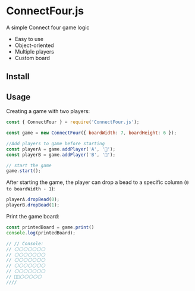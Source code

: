 # ConnectFour.js

A simple Connect four game logic

- Easy to use
- Object-oriented
- Multiple players
- Custom board

## Install

## Usage

Creating a game with two players:

```js
const { ConnectFour } = require('ConnectFour.js');

const game = new ConnectFour({ boardWidth: 7, boardHeight: 6 });

//Add players to game before starting
const playerA = game.addPlayer('A', '🔵');
const playerB = game.addPlayer('B', '🔴');

// start the game
game.start();
```

After starting the game, the player can drop a bead to a specific column (`0 to boardWidth - 1`):

```js
playerA.dropBead(0);
playerB.dropBead(1);
```

Print the game board:

```js
const printedBoard = game.print()
console.log(printedBoard);

// // Console:
// ⚪⚪⚪⚪⚪⚪⚪
// ⚪⚪⚪⚪⚪⚪⚪
// ⚪⚪⚪⚪⚪⚪⚪
// ⚪⚪⚪⚪⚪⚪⚪
// ⚪⚪⚪⚪⚪⚪⚪
// 🔵🔴⚪⚪⚪⚪⚪
////
```

